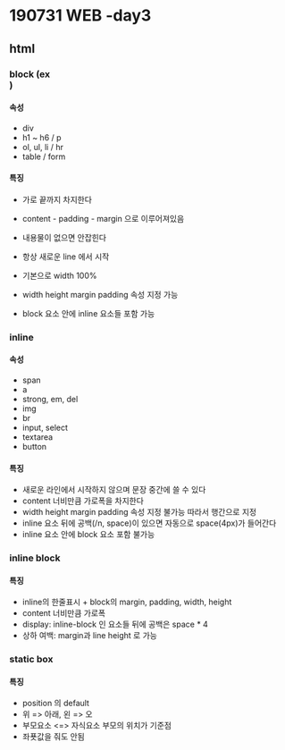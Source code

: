 # 190731 WEB -day3

## html

### block (ex <div></div>)

#### 속성

- div
- h1 ~ h6 / p
- ol, ul, li / hr
- table / form

#### 특징

- 가로 끝까지 차지한다
- content - padding - margin 으로 이루어져있음

- 내용물이 없으면 안잡힌다

- 항상 새로운 line 에서 시작
- 기본으로 width 100%
- width height margin padding 속성 지정 가능
- block 요소 안에 inline 요소들 포함 가능



### inline

#### 속성

- span
- a
- strong, em, del
- img
- br
- input, select
- textarea
- button

#### 특징

- 새로운 라인에서 시작하지 않으며 문장 중간에 쓸 수 있다
- content 너비만큼 가로폭을 차지한다
- width height margin padding 속성 지정 불가능 따라서 행간으로 지정
- inline 요소 뒤에 공백(/n, space)이 있으면 자동으로 space(4px)가 들어간다
- inline 요소 안에 block 요소 포함 불가능



### inline block

#### 특징

- inline의 한줄표시 + block의 margin, padding, width, height
- content 너비만큼 가로폭
- display: inline-block 인 요소들 뒤에 공백은 space * 4
- 상하 여백: margin과 line height 로 가능



### static box

#### 특징

- position 의 default
- 위 => 아래, 왼 => 오
- 부모요소 <=> 자식요소 부모의 위치가 기준점
- 좌푯값을 줘도 안됨